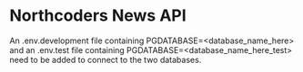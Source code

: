 # Northcoders News API

An .env.development file containing PGDATABASE=<database_name_here> and an .env.test file containing PGDATABASE=<database_name_here_test> need to be added to connect to the two databases.
